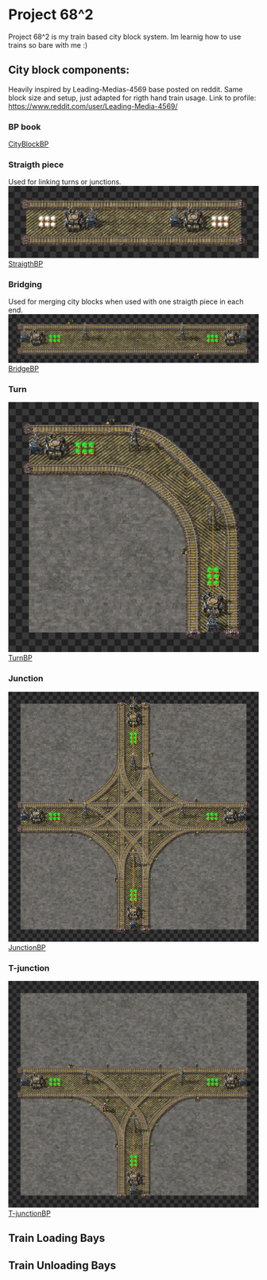 # Project 68^2
Project 68^2 is my train based city block system. Im learnig how to use trains so bare with me :)

## City block components:
Heavily inspired by Leading-Medias-4569 base posted on reddit. Same block size and setup, just adapted for rigth hand train usage.
Link to profile: https://www.reddit.com/user/Leading-Media-4569/

### BP book
[CityBlockBP](CityBlocks/CityBlocks) <br>

### Straigth piece 
Used for linking turns or junctions.
![StraigthBP](CityBlocks/straigth.png) <br>
[StraigthBP](CityBlocks/straigth)

### Bridging
Used for merging city blocks when used with one straigth piece in each end.
![BridgeBP](CityBlocks/bridge.png)
[BridgeBP](bridge)

### Turn
 ![TurnBP](CityBlocks/turn.png) <br>
 [TurnBP](CityBlocks/turn)

### Junction
![JunctionBP](CityBlocks/junction.png) <br>
[JunctionBP](CityBlocks/junction)

### T-junction
![T-junctionBP](CityBlocks/t-junction.png) <br>
[T-junctionBP](CityBlocks/t-junction)



## Train Loading Bays

###

## Train Unloading Bays

###
